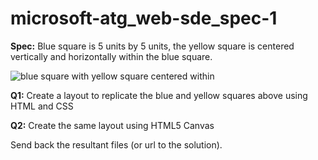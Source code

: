 # microsoft-atg_web-sde_spec-1

**Spec:** Blue square is 5 units by 5 units, the yellow square is centered vertically and horizontally within the blue square.

![blue square with yellow square centered within](https://raw.githubusercontent.com/skylocke/microsoft-atg_web-sde_spec-1/master/image002.jpg "blue square with yellow square centered within")

**Q1:** Create a layout to replicate the blue and yellow squares above using HTML and CSS

**Q2:** Create the same layout using HTML5 Canvas

Send back the resultant files (or url to the solution).

